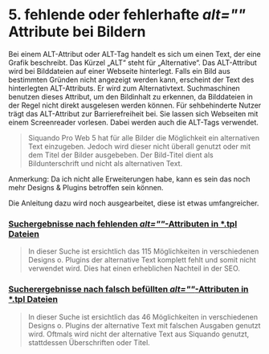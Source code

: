 # 5. fehlende oder fehlerhafte _alt=""_ Attribute bei Bildern

Bei einem ALT-Attribut oder ALT-Tag handelt es sich um einen Text, der eine Grafik beschreibt. Das Kürzel „ALT“ steht
für „Alternative“. Das ALT-Attribut wird bei Bilddateien auf einer Webseite hinterlegt. Falls ein Bild aus bestimmten
Gründen nicht angezeigt werden kann, erscheint der Text des hinterlegten ALT-Attributs. Er wird zum Alternativtext.
Suchmaschinen benutzen dieses Attribut, um den Bildinhalt zu erkennen, da Bilddateien in der Regel nicht direkt
ausgelesen werden können. Für sehbehinderte Nutzer trägt das ALT-Attribut zur Barrierefreiheit bei. Sie lassen sich
Webseiten mit einem Screenreader vorlesen. Dabei werden auch die ALT-Tags verwendet.

> Siquando Pro Web 5 hat für alle Bilder die Möglichkeit ein alternativen Text einzugeben.
Jedoch wird dieser nicht überall genutzt oder mit dem Titel der Bilder ausgebeben.
Der Bild-Titel dient als Bildunterschrift und nicht als alternativen Text.

Anmerkung: Da ich nicht alle Erweiterungen habe, kann es sein das noch mehr Designs & Plugins betroffen sein können.

Die Anleitung dazu wird noch ausgearbeitet, diese ist etwas umfangreicher.

### [Suchergebnisse nach fehlenden _alt=""_-Attributen in *.tpl Dateien](1-SUCHERGEBNISSE.md)

> In dieser Suche ist ersichtlich das 115 Möglichkeiten in verschiedenen Designs o. Plugins der alternative Text komplett fehlt und somit nicht verwendet wird. Dies hat einen erheblichen Nachteil in der SEO.

### [Sucherergebnisse nach falsch befüllten _alt=""_-Attributen in *.tpl Dateien](2-SUCHERGEBNISSE.md)

> In dieser Suche ist ersichtlich das 46 Möglichkeiten in verschiedenen Designs o. Plugins der alternative Text mit falschen
Ausgaben genutzt wird. Oftmals wird nicht der alternative Text aus Siquando genutzt, stattdessen Überschriften oder Titel.
